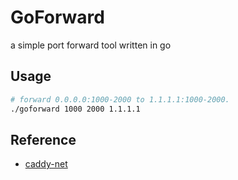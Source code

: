 # GoForward

a simple port forward tool written in go

## Usage

```bash
# forward 0.0.0.0:1000-2000 to 1.1.1.1:1000-2000.
./goforward 1000 2000 1.1.1.1
```

## Reference

- [caddy-net](https://github.com/pieterlouw/caddy-net)
